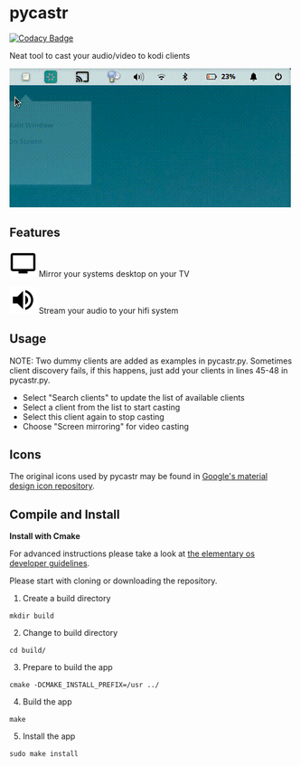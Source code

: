 # pycastr

[![Codacy Badge](https://api.codacy.com/project/badge/Grade/9d52f052fea5479494a971633cb03abc)](https://www.codacy.com/app/georg-bernold/pycastr?utm_source=github.com&utm_medium=referral&utm_content=bgeVam/pycastr&utm_campaign=badger)

Neat tool to cast your audio/video to kodi clients

![Alt Text](https://github.com/bgeVam/pycastr/blob/master/pycastr_demo.gif)

## Features

![alt text](https://github.com/bgeVam/pycastr/blob/master/data/icons/pycastr_cast_screen_audio.png?raw=true "Mirror Desktop") Mirror your systems desktop on your TV

![alt text](https://github.com/bgeVam/pycastr/blob/master/data/icons/pycastr_cast_audio.png?raw=true "Cast Audio") Stream your audio to your hifi system

## Usage

NOTE: Two dummy clients are added as examples in pycastr.py. Sometimes client discovery fails, if this happens, just add your clients in lines 45-48 in pycastr.py.

* Select "Search clients" to update the list of available clients
* Select a client from the list to start casting
* Select this client again to stop casting
* Choose "Screen mirroring" for video casting

## Icons

The original icons used by pycastr may be found in [Google's material design icon repository](https://github.com/google/material-design-icons "material design icons repository").

## Compile and Install

**Install with Cmake** 

For advanced instructions please take a look at [the elementary os developer guidelines](https://elementary.io/en/docs/code/getting-started#building-and-installing-with-cmake).

Please start with cloning or downloading the repository.

1. Create a build directory

```
mkdir build
```

2. Change to build directory

```
cd build/
```

3. Prepare to build the app

```
cmake -DCMAKE_INSTALL_PREFIX=/usr ../
```

4. Build the app

```
make
```

5. Install the app

```
sudo make install
```